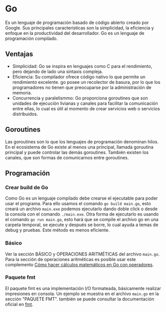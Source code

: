 # Go
Es un lenguaje de programación basado de código abierto creado por Google. Sus principales características son la simplicidad, la eficiencia y enfoque en la productividad del desarrollador. Go es un lenguaje de programación compilado.
## Ventajas
* Simplicidad: Go se inspira en lenguajes como C para el rendimiento, pero dejando de lado una sintaxis compleja.
* Eficiencia: Su compilador ofrece código nativo lo que permite un rendimiento excelente. go posee un recolector de basura, por lo que los programadores no tienen que preocuparse por la administración de memoria.
* Concurrencia y paralelismmo: Go proporciona goroutines que son unidades de ejecución livianas y canales para facilitar la comunicación entre ellas, lo cual es útil al momento de crear servicios web o servicios distribuidos.
## Goroutines
Las goroutines son lo que los lenguajes de programación denominan hilos. En el ecosistema de Go existe al menos una principal, llamada goruutina principal y puede controlar las demás goroutines. También existen los canales, que son formas de comunicarnos entre goroutines.
## Programación
### Crear build de Go
Como Go es un lenguaje compilado debe crearse el ejecutable para poder usar el programa. Para ello usamos el comando `go build main.go`, esto creará un archivo `main.exe` podemos ejecutarlo dando doble click o desde la consola con el comando `./main.exe`.
Otra forma de ejecutarlo es usando el comando `go run main.go`, esto hará que se compile el archivo go en una carpeta temporal, se ejecute y después se borre, lo cual ayuda a temas de debug y pruebas. Este método es menos eficiente.
### Básico
Ver la sección BÁSICO y OPERACIONES ARITMÉTICAS del archivo `main.go`. Para la sección de operaciones aritméticas es posible usar este complemento [Cómo hacer cálculos matemáticos en Go con operadores](https://www.digitalocean.com/community/tutorials/how-to-do-math-in-go-with-operators-es).
### Paquete fmt
El paquete fmt es una implementación I/O formateada, básicamente realizar impresiones en consola. Un ejemplo se muestra en el archivo `main.go` en la sección "PAQUETE FMT". también se puede consultar la documentación oficial en [fmt](https://pkg.go.dev/fmt).

